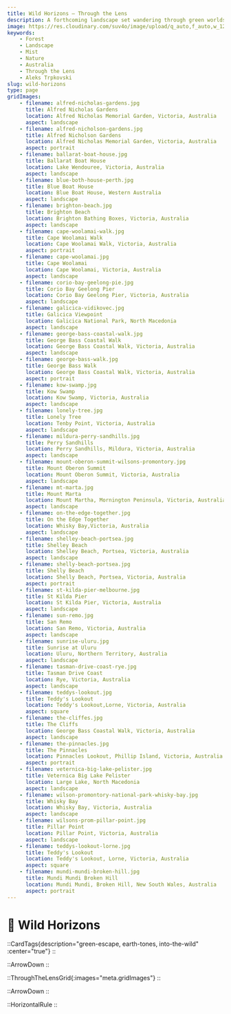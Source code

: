 ```yaml
---
title: Wild Horizons — Through the Lens
description: A forthcoming landscape set wandering through green worlds, moody light, and earth‑toned quiet. Full gallery & field notes coming soon.
image: https://res.cloudinary.com/suv4o/image/upload/q_auto,f_auto,w_1200,e_sharpen:100/v1754698657/blog/through-the-lens/www.AleksTrpkovski.com_-_Alfred_Nicholas_Gardens_07.05.2017_wwvr1a
keywords:
    - Forest
    - Landscape
    - Mist
    - Nature
    - Australia
    - Through the Lens
    - Aleks Trpkovski
slug: wild-horizons
type: page
gridImages:
    - filename: alfred-nicholas-gardens.jpg
      title: Alfred Nicholas Gardens
      location: Alfred Nicholas Memorial Garden, Victoria, Australia
      aspect: landscape
    - filename: alfred-nicholson-gardens.jpg
      title: Alfred Nicholson Gardens
      location: Alfred Nicholas Memorial Garden, Victoria, Australia
      aspect: portrait
    - filename: ballarat-boat-house.jpg
      title: Ballarat Boat House
      location: Lake Wendouree, Victoria, Australia
      aspect: landscape
    - filename: blue-both-house-perth.jpg
      title: Blue Boat House
      location: Blue Boat House, Western Australia
      aspect: landscape
    - filename: brighton-beach.jpg
      title: Brighton Beach
      location: Brighton Bathing Boxes, Victoria, Australia
      aspect: landscape
    - filename: cape-woolamai-walk.jpg
      title: Cape Woolamai Walk
      location: Cape Woolamai Walk, Victoria, Australia
      aspect: portrait
    - filename: cape-woolamai.jpg
      title: Cape Woolamai
      location: Cape Woolamai, Victoria, Australia
      aspect: landscape
    - filename: corio-bay-geelong-pie.jpg
      title: Corio Bay Geelong Pier
      location: Corio Bay Geelong Pier, Victoria, Australia
      aspect: landscape
    - filename: galicica-vidikovec.jpg
      title: Galicica Viewpoint
      location: Galicica National Park, North Macedonia
      aspect: landscape
    - filename: george-bass-coastal-walk.jpg
      title: George Bass Coastal Walk
      location: George Bass Coastal Walk, Victoria, Australia
      aspect: landscape
    - filename: george-bass-walk.jpg
      title: George Bass Walk
      location: George Bass Coastal Walk, Victoria, Australia
      aspect: portrait
    - filename: kow-swamp.jpg
      title: Kow Swamp
      location: Kow Swamp, Victoria, Australia
      aspect: landscape
    - filename: lonely-tree.jpg
      title: Lonely Tree
      location: Tenby Point, Victoria, Australia
      aspect: landscape
    - filename: mildura-perry-sandhills.jpg
      title: Perry Sandhills
      location: Perry Sandhills, Mildura, Victoria, Australia
      aspect: landscape
    - filename: mount-oberon-summit-wilsons-promontory.jpg
      title: Mount Oberon Summit
      location: Mount Oberon Summit, Victoria, Australia
      aspect: landscape
    - filename: mt-marta.jpg
      title: Mount Marta
      location: Mount Martha, Mornington Peninsula, Victoria, Australia
      aspect: landscape
    - filename: on-the-edge-together.jpg
      title: On the Edge Together
      location: Whisky Bay,Victoria, Australia
      aspect: landscape
    - filename: shelley-beach-portsea.jpg
      title: Shelley Beach
      location: Shelley Beach, Portsea, Victoria, Australia
      aspect: landscape
    - filename: shelly-beach-portsea.jpg
      title: Shelly Beach
      location: Shelly Beach, Portsea, Victoria, Australia
      aspect: portrait
    - filename: st-kilda-pier-melbourne.jpg
      title: St Kilda Pier
      location: St Kilda Pier, Victoria, Australia
      aspect: landscape
    - filename: sun-remo.jpg
      title: San Remo
      location: San Remo, Victoria, Australia
      aspect: landscape
    - filename: sunrise-uluru.jpg
      title: Sunrise at Uluru
      location: Uluru, Northern Territory, Australia
      aspect: landscape
    - filename: tasman-drive-coast-rye.jpg
      title: Tasman Drive Coast
      location: Rye, Victoria, Australia
      aspect: landscape
    - filename: teddys-lookout.jpg
      title: Teddy's Lookout
      location: Teddy's Lookout,Lorne, Victoria, Australia
      aspect: square
    - filename: the-cliffes.jpg
      title: The Cliffs
      location: George Bass Coastal Walk, Victoria, Australia
      aspect: landscape
    - filename: the-pinnacles.jpg
      title: The Pinnacles
      location: Pinnacles Lookout, Phillip Island, Victoria, Australia
      aspect: portrait
    - filename: veternica-big-lake-pelister.jpg
      title: Veternica Big Lake Pelister
      location: Large Lake, North Macedonia
      aspect: landscape
    - filename: wilson-promontory-national-park-whisky-bay.jpg
      title: Whisky Bay
      location: Whisky Bay, Victoria, Australia
      aspect: landscape
    - filename: wilsons-prom-pillar-point.jpg
      title: Pillar Point
      location: Pillar Point, Victoria, Australia
      aspect: landscape
    - filename: teddys-lookout-lorne.jpg
      title: Teddy's Lookout
      location: Teddy's Lookout, Lorne, Victoria, Australia
      aspect: square
    - filename: mundi-mundi-broken-hill.jpg
      title: Mundi Mundi Broken Hill
      location: Mundi Mundi, Broken Hill, New South Wales, Australia
      aspect: portrait
---
```


<h1 class="uppercase font-bold text-2xl sm:text-4xl text-center text-secondary mb-6 flex items-center gap-2 tracking-tight">
  <div class="w-full mt-6">
    🌿 <span>Wild Horizons</span>
  </div>
</h1>

::CardTags{description="green-escape, earth-tones, into-the-wild" :center="true"}
::

<div class="mb-6"></div>

::ArrowDown
::

<div class="mb-8"></div>

::ThroughTheLensGrid{:images="meta.gridImages"}
::

<div class="mb-8"></div>

::ArrowDown
::

<div class="mb-8"></div>

::HorizontalRule
::
